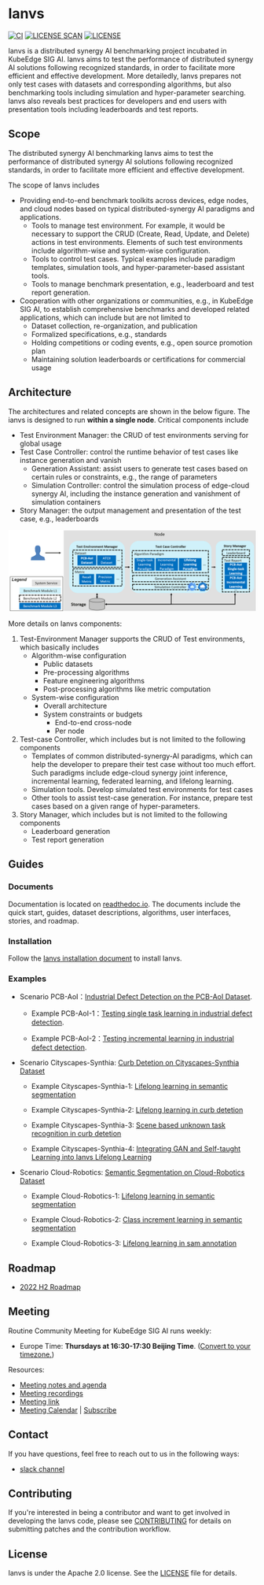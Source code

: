 # Ianvs

[![CI](https://github.com/kubeedge/ianvs/workflows/CI/badge.svg?branch=main)](https://github.com/sedna/ianvs/actions)
[![LICENSE SCAN](https://app.fossa.com/api/projects/custom%2B32178%2Fgithub.com%2Fkubeedge%2Fianvs.svg?type=shield)](https://app.fossa.com/projects/custom%2B32178%2Fgithub.com%2Fkubeedge%2Fianvs?ref=badge_shield)
[![LICENSE](https://img.shields.io/github/license/kubeedge-sedna/ianvs.svg)](/LICENSE)

Ianvs is a distributed synergy AI benchmarking project incubated in KubeEdge SIG AI. Ianvs aims to test the performance of distributed synergy AI solutions following recognized standards, in order to facilitate more efficient and effective development. More detailedly, Ianvs prepares not only test cases with datasets and corresponding algorithms, but also benchmarking tools including simulation and hyper-parameter searching. Ianvs also reveals best practices for developers and end users with presentation tools including leaderboards and test reports.

## Scope

The distributed synergy AI benchmarking Ianvs aims to test the performance of distributed synergy AI solutions following recognized standards, in order to facilitate more efficient and effective development.

The scope of Ianvs includes

- Providing end-to-end benchmark toolkits across devices, edge nodes, and cloud nodes based on typical distributed-synergy AI paradigms and applications.
  - Tools to manage test environment. For example, it would be necessary to support the CRUD (Create, Read, Update, and Delete) actions in test environments. Elements of such test environments include algorithm-wise and system-wise configuration.
  - Tools to control test cases. Typical examples include paradigm templates, simulation tools, and hyper-parameter-based assistant tools.
  - Tools to manage benchmark presentation, e.g., leaderboard and test report generation.
- Cooperation with other organizations or communities, e.g., in KubeEdge SIG AI, to establish comprehensive benchmarks and developed related applications, which can include but are not limited to
  - Dataset collection, re-organization, and publication
  - Formalized specifications, e.g., standards
  - Holding competitions or coding events, e.g., open source promotion plan
  - Maintaining solution leaderboards or certifications for commercial usage

## Architecture

The architectures and related concepts are shown in the below figure. The ianvs is designed to run **within a single node**. Critical components include

- Test Environment Manager: the CRUD of test environments serving for global usage
- Test Case Controller: control the runtime behavior of test cases like instance generation and vanish
  - Generation Assistant: assist users to generate test cases based on certain rules or constraints, e.g., the range of parameters
  - Simulation Controller: control the simulation process of edge-cloud synergy AI, including the instance generation and vanishment of simulation containers
- Story Manager: the output management and presentation of the test case, e.g., leaderboards

![](docs/guides/images/ianvs_arch.png)

More details on Ianvs components:

1. Test-Environment Manager supports the CRUD of Test environments, which basically includes
   - Algorithm-wise configuration
     - Public datasets
     - Pre-processing algorithms
     - Feature engineering algorithms
     - Post-processing algorithms like metric computation
   - System-wise configuration
     - Overall architecture
     - System constraints or budgets
       - End-to-end cross-node
       - Per node
2. Test-case Controller, which includes but is not limited to the following components
   - Templates of common distributed-synergy-AI paradigms, which can help the developer to prepare their test case without too much effort. Such paradigms include edge-cloud synergy joint inference, incremental learning, federated learning, and lifelong learning.
   - Simulation tools. Develop simulated test environments for test cases
   - Other tools to assist test-case generation. For instance, prepare test cases based on a given range of hyper-parameters.
3. Story Manager, which includes but is not limited to the following components
   - Leaderboard generation
   - Test report generation

## Guides

### Documents

Documentation is located on [readthedoc.io](https://ianvs.readthedocs.io/). The documents include the quick start, guides, dataset descriptions, algorithms, user interfaces, stories, and roadmap.

### Installation

Follow the [Ianvs installation document](docs/guides/how-to-install-ianvs.md) to install Ianvs.

### Examples

- Scenario PCB-AoI：[Industrial Defect Detection on the PCB-AoI Dataset](docs/proposals/scenarios/industrial-defect-detection/pcb-aoi.md).

  - Example PCB-AoI-1：[Testing single task learning in industrial defect detection](docs/proposals/test-reports/testing-single-task-learning-in-industrial-defect-detection-with-pcb-aoi.md).

  - Example PCB-AoI-2：[Testing incremental learning in industrial defect detection](docs/proposals/test-reports/testing-incremental-learning-in-industrial-defect-detection-with-pcb-aoi.md).

- Scenario Cityscapes-Synthia: [Curb Detetion on Cityscapes-Synthia Dataset](docs/proposals/algorithms/lifelong-learning/Additional-documentation/curb_detetion_datasets.md)

  - Example Cityscapes-Synthia-1: [Lifelong learning in semantic segmentation](examples/cityscapes-synthia/lifelong_learning_bench/semantic-segmentation/README.md)

  - Example Cityscapes-Synthia-2: [Lifelong learning in curb detetion](examples/cityscapes-synthia/lifelong_learning_bench/curb-detection/README.md)

  - Example Cityscapes-Synthia-3: [Scene based unknown task recognition in curb detetion](examples/cityscapes-synthia/scene-based-unknown-task-recognition/curb-detection/README.md)

  - Example Cityscapes-Synthia-4: [Integrating GAN and Self-taught Learning into Ianvs Lifelong Learning](examples/cityscapes/lifelong_learning_bench/unseen_task_processing-GANwithSelfTaughtLearning/README.md)

- Scenario Cloud-Robotics: [Semantic Segmentation on Cloud-Robotics Dataset](docs/proposals/scenarios/Cloud-Robotics/Cloud-Robotics_zh.md)

  - Example Cloud-Robotics-1: [Lifelong learning in semantic segmentation](examples/robot/lifelong_learning_bench/semantic-segmentation/README.md)

  - Example Cloud-Robotics-2: [Class increment learning in semantic segmentation](examples/robot-cityscapes-synthia/lifelong_learning_bench/semantic-segmentation/README.md)

  - Example Cloud-Robotics-3: [Lifelong learning in sam annotation](examples/robot/lifelong_learning_bench/sam_annotation/tutorial.md)

## Roadmap

- [2022 H2 Roadmap](docs/roadmap.md)

## Meeting

Routine Community Meeting for KubeEdge SIG AI runs weekly:

- Europe Time: **Thursdays at 16:30-17:30 Beijing Time**.
  ([Convert to your timezone.](https://www.thetimezoneconverter.com/?t=16%3A30&tz=GMT%2B8&))

Resources:

- [Meeting notes and agenda](https://docs.google.com/document/d/12n3kGUWTkAH4q2Wv5iCVGPTA_KRWav_eakbFrF9iAww/edit)
- [Meeting recordings](https://www.youtube.com/playlist?list=PLQtlO1kVWGXkRGkjSrLGEPJODoPb8s5FM)
- [Meeting link](https://zoom.us/j/4167237304)
- [Meeting Calendar](https://calendar.google.com/calendar/u/0/r?cid=Y19nODluOXAwOG05MzFiYWM3NmZsajgwZzEwOEBncm91cC5jYWxlbmRhci5nb29nbGUuY29t) | [Subscribe](https://calendar.google.com/calendar/u/0/r?cid=OHJqazhvNTE2dmZ0ZTIxcWlidmxhZTNsajRAZ3JvdXAuY2FsZW5kYXIuZ29vZ2xlLmNvbQ)

## Contact

<!--
If you need support, start with the [troubleshooting guide](./docs/troubleshooting.md), and work your way through the process that we've outlined.
-->

If you have questions, feel free to reach out to us in the following ways:

- [slack channel](https://kubeedge.io/docs/community/slack/)

## Contributing

If you're interested in being a contributor and want to get involved in developing the Ianvs code, please see [CONTRIBUTING](CONTRIBUTING.md) for details on submitting patches and the contribution workflow.

## License

Ianvs is under the Apache 2.0 license. See the [LICENSE](LICENSE) file for details.
